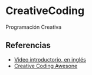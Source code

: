 # CreativeCoding
Programación Creativa



## Referencias

- [Video introductorio, en inglés](https://www.pbs.org/video/-book-art-creative-coding/)
- [Creative Coding Awesone](https://github.com/terkelg/awesome-creative-coding)
